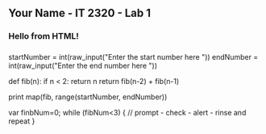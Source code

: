 
<html>
<head>
   <meta charset="utf-8"/>
   <title>IT 2320 - Lab 1</title>
   <script>
     function sayHelloJS() { 
        document.getElementById("js").innerHTML = "Hello from JavaScript!"; 
     }
   </script>
</head>
<body onload="sayHelloJS()">
   <h2>Your Name - IT 2320 - Lab 1</h2>
   <h3>Hello from HTML!</h3>
   <h3 id="js"></h3>
</body>
</html>


startNumber = int(raw_input("Enter the start number here "))
endNumber = int(raw_input("Enter the end number here "))

def fib(n):
    if n < 2:
        return n
    return fib(n-2) + fib(n-1)

print map(fib, range(startNumber, endNumber))


var finbNum=0;
while (fibNum<3) {
   // prompt - check - alert - rinse and repeat
}
